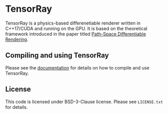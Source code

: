 # TensorRay

TensorRay is a physics-based differenetiable renderer written in C++17/CUDA and running on the GPU. 
It is based on the theoretical framework introduced in the paper titled [Path-Space Differentiable Rendering](https://shuangz.com/projects/psdr-sg20/).

## Compiling and using TensorRay

Please see the [documentation](https://dummy.url) for details on how to compile and use TensorRay.

## License
This code is licensed under BSD-3-Clause license. Please see `LICENSE.txt` for details.
